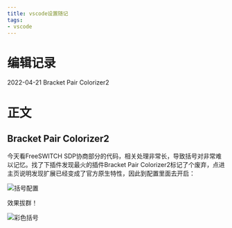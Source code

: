 ```yaml
---
title: vscode设置随记
tags: 
- vscode
---
```


# 编辑记录

2022-04-21 Bracket Pair Colorizer2

# 正文

## Bracket Pair Colorizer2

今天看FreeSWITCH SDP协商部分的代码，相关处理非常长，导致括号对非常难以记忆。找了下插件发现最火的插件Bracket Pair Colorizer2标记了个废弃，点进主页说明发现扩展已经变成了官方原生特性，因此到配置里面去开启：

![括号配置](https://nyamori.oss-cn-shanghai.aliyuncs.com/img/vscode括号设置.png)

效果拔群！

![彩色括号](https://nyamori.oss-cn-shanghai.aliyuncs.com/img/vscode括号彩色效果.png)

